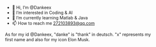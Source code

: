 - 👋 Hi, I’m @Dankeex
- 👀 I’m interested in Coding & AI
- 🌱 I’m currently learning Matlab & Java
- 📫 How to reach me 272103893@qq.com

As for my id @Dankeex, "danke" is "thank" in deutsch. "x" represents my first name and also for my icon Elon Musk.

<!---
Dankeex/Dankeex is a ✨ special ✨ repository because its `README.md` (this file) appears on your GitHub profile.
You can click the Preview link to take a look at your changes.
--->
